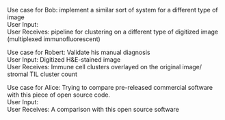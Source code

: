 Use case for Bob: implement a similar sort of system for a different type of image  
User Input:  
User Receives: pipeline for clustering on a different type of digitized image (multiplexed immunofluorescent)  

Use case for Robert: Validate his manual  diagnosis  
User Input: Digitized H&E-stained image  
User Receives: Immune cell clusters overlayed on the original image/ stromal TIL cluster count  

Use case for Alice: Trying to compare pre-released commercial software with this piece of open source code.  
User Input:  
User Receives: A comparison with this open source software

